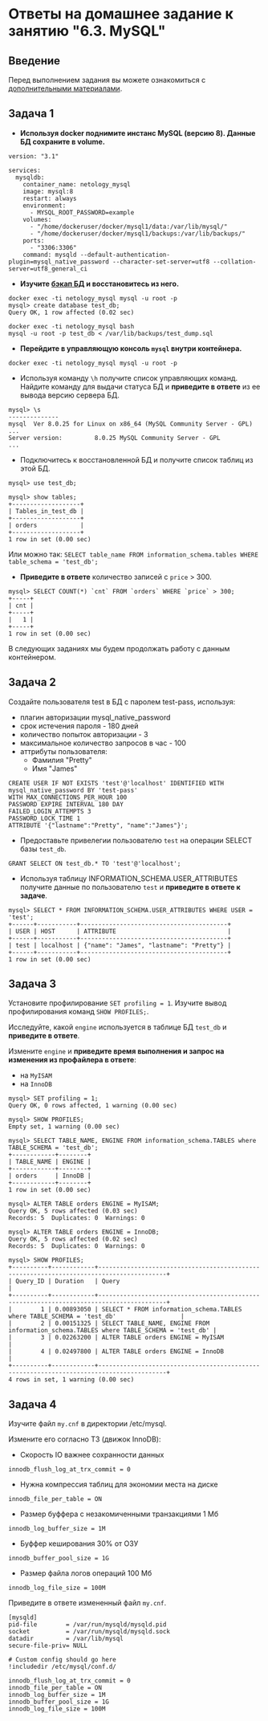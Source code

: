 # Ответы на домашнее задание к занятию "6.3. MySQL"

## Введение

Перед выполнением задания вы можете ознакомиться с 
[дополнительными материалами](https://github.com/netology-code/virt-homeworks/tree/master/additional/README.md).

## Задача 1

- **Используя docker поднимите инстанс MySQL (версию 8). Данные БД сохраните в volume.**

```text
version: "3.1"

services:
  mysqldb:
    container_name: netology_mysql
    image: mysql:8
    restart: always
    environment:
      - MYSQL_ROOT_PASSWORD=example
    volumes:
      - "/home/dockeruser/docker/mysql1/data:/var/lib/mysql/"
      - "/home/dockeruser/docker/mysql1/backups:/var/lib/backups/"
    ports:
      - "3306:3306"
    command: mysqld --default-authentication-plugin=mysql_native_password --character-set-server=utf8 --collation-server=utf8_general_ci

```

- **Изучите [бэкап БД](https://github.com/netology-code/virt-homeworks/tree/master/06-db-03-mysql/test_data) и 
восстановитесь из него.**

```text
docker exec -ti netology_mysql mysql -u root -p
mysql> create database test_db;
Query OK, 1 row affected (0.02 sec)

docker exec -ti netology_mysql bash
mysql -u root -p test_db < /var/lib/backups/test_dump.sql
```

- **Перейдите в управляющую консоль `mysql` внутри контейнера.**

```text
docker exec -ti netology_mysql mysql -u root -p
```

- Используя команду `\h` получите список управляющих команд. Найдите команду для выдачи статуса БД и **приведите в ответе** из ее вывода версию сервера БД.

```text
mysql> \s
--------------
mysql  Ver 8.0.25 for Linux on x86_64 (MySQL Community Server - GPL)
...
Server version:         8.0.25 MySQL Community Server - GPL
...
```

- Подключитесь к восстановленной БД и получите список таблиц из этой БД.

```text
mysql> use test_db;

mysql> show tables;
+-------------------+
| Tables_in_test_db |
+-------------------+
| orders            |
+-------------------+
1 row in set (0.00 sec)
```

Или можно так:
`SELECT table_name FROM information_schema.tables WHERE table_schema = 'test_db';`

- **Приведите в ответе** количество записей с `price` > 300.

```text
mysql> SELECT COUNT(*) `cnt` FROM `orders` WHERE `price` > 300;
+-----+
| cnt |
+-----+
|   1 |
+-----+
1 row in set (0.00 sec)
```

В следующих заданиях мы будем продолжать работу с данным контейнером.

## Задача 2

Создайте пользователя test в БД c паролем test-pass, используя:
- плагин авторизации mysql_native_password
- срок истечения пароля - 180 дней 
- количество попыток авторизации - 3 
- максимальное количество запросов в час - 100
- аттрибуты пользователя:
    - Фамилия "Pretty"
    - Имя "James"

```text
CREATE USER IF NOT EXISTS 'test'@'localhost' IDENTIFIED WITH mysql_native_password BY 'test-pass'
WITH MAX_CONNECTIONS_PER_HOUR 100
PASSWORD EXPIRE INTERVAL 180 DAY
FAILED_LOGIN_ATTEMPTS 3
PASSWORD_LOCK_TIME 1
ATTRIBUTE '{"lastname":"Pretty", "name":"James"}';
```

- Предоставьте привелегии пользователю `test` на операции SELECT базы `test_db`.

`GRANT SELECT ON test_db.* TO 'test'@'localhost';`
    
- Используя таблицу INFORMATION_SCHEMA.USER_ATTRIBUTES получите данные по пользователю `test` и **приведите в ответе к задаче**.

```text
mysql> SELECT * FROM INFORMATION_SCHEMA.USER_ATTRIBUTES WHERE USER = 'test';
+------+-----------+-----------------------------------------+
| USER | HOST      | ATTRIBUTE                               |
+------+-----------+-----------------------------------------+
| test | localhost | {"name": "James", "lastname": "Pretty"} |
+------+-----------+-----------------------------------------+
1 row in set (0.00 sec)
```

## Задача 3

Установите профилирование `SET profiling = 1`.
Изучите вывод профилирования команд `SHOW PROFILES;`.

Исследуйте, какой `engine` используется в таблице БД `test_db` и **приведите в ответе**.

Измените `engine` и **приведите время выполнения и запрос на изменения из профайлера в ответе**:
- на `MyISAM`
- на `InnoDB`

```text
mysql> SET profiling = 1;
Query OK, 0 rows affected, 1 warning (0.00 sec)

mysql> SHOW PROFILES;
Empty set, 1 warning (0.00 sec)

mysql> SELECT TABLE_NAME, ENGINE FROM information_schema.TABLES where TABLE_SCHEMA = 'test_db';
+------------+--------+
| TABLE_NAME | ENGINE |
+------------+--------+
| orders     | InnoDB |
+------------+--------+
1 row in set (0.00 sec)

mysql> ALTER TABLE orders ENGINE = MyISAM;
Query OK, 5 rows affected (0.03 sec)
Records: 5  Duplicates: 0  Warnings: 0

mysql> ALTER TABLE orders ENGINE = InnoDB;
Query OK, 5 rows affected (0.02 sec)
Records: 5  Duplicates: 0  Warnings: 0

mysql> SHOW PROFILES;
+----------+------------+-----------------------------------------------------------------------------------------+
| Query_ID | Duration   | Query                                                                                   |
+----------+------------+-----------------------------------------------------------------------------------------+
|        1 | 0.00893050 | SELECT * FROM information_schema.TABLES where TABLE_SCHEMA = 'test_db'                  |
|        2 | 0.00151325 | SELECT TABLE_NAME, ENGINE FROM information_schema.TABLES where TABLE_SCHEMA = 'test_db' |
|        3 | 0.02263200 | ALTER TABLE orders ENGINE = MyISAM                                                      |
|        4 | 0.02497800 | ALTER TABLE orders ENGINE = InnoDB                                                      |
+----------+------------+-----------------------------------------------------------------------------------------+
4 rows in set, 1 warning (0.00 sec)
```

## Задача 4 

Изучите файл `my.cnf` в директории /etc/mysql.

Измените его согласно ТЗ (движок InnoDB):
- Скорость IO важнее сохранности данных

`innodb_flush_log_at_trx_commit = 0`

- Нужна компрессия таблиц для экономии места на диске

`innodb_file_per_table = ON`

- Размер буффера с незакомиченными транзакциями 1 Мб

`innodb_log_buffer_size = 1M`

- Буффер кеширования 30% от ОЗУ

`innodb_buffer_pool_size = 1G`

- Размер файла логов операций 100 Мб

`innodb_log_file_size = 100M`

Приведите в ответе измененный файл `my.cnf`.

```text
[mysqld]
pid-file        = /var/run/mysqld/mysqld.pid
socket          = /var/run/mysqld/mysqld.sock
datadir         = /var/lib/mysql
secure-file-priv= NULL

# Custom config should go here
!includedir /etc/mysql/conf.d/

innodb_flush_log_at_trx_commit = 0
innodb_file_per_table = ON
innodb_log_buffer_size = 1M
innodb_buffer_pool_size = 1G
innodb_log_file_size = 100M
```

